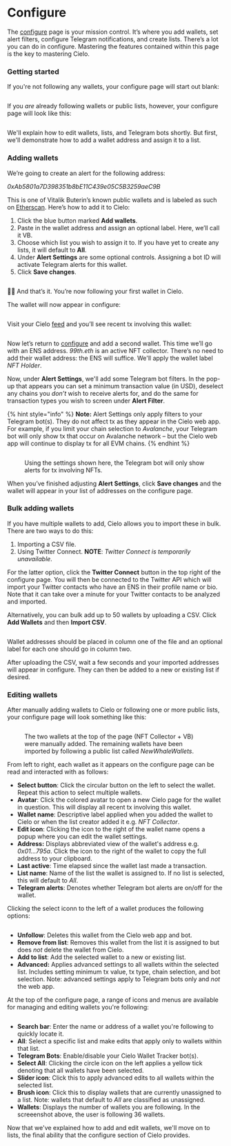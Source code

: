 # Configure

The [configure](https://app.cielo.finance/configure) page is your mission control. It’s where you add wallets, set alert filters, configure Telegram notifications, and create lists. There’s a lot you can do in configure. Mastering the features contained within this page is the key to mastering Cielo.

### Getting started

If you're not following any wallets, your configure page will start out blank:

<figure><img src="../.gitbook/assets/Screenshot 2023-06-10 at 10.45.59.png" alt=""><figcaption></figcaption></figure>

If you _are_ already following wallets or public lists, however, your configure page will look like this:

<figure><img src="../.gitbook/assets/Screenshot 2023-06-10 at 10.46.51.png" alt=""><figcaption></figcaption></figure>

We'll explain how to edit wallets, lists, and Telegram bots shortly. But first, we'll demonstrate how to add a wallet address and assign it to a list.



### Adding wallets

We’re going to create an alert for the following address:

_0xAb5801a7D398351b8bE11C439e05C5B3259aeC9B_

This is one of Vitalik Buterin’s known public wallets and is labeled as such on [Etherscan](https://etherscan.io/address/0xab5801a7d398351b8be11c439e05c5b3259aec9b). Here’s how to add it to Cielo:

1. Click the blue button marked **Add wallets**.
2. Paste in the wallet address and assign an optional label. Here, we’ll call it VB.
3. Choose which list you wish to assign it to. If you have yet to create any lists, it will default to **All**.
4. Under **Alert Settings** are some optional controls. Assigning a bot ID will activate Telegram alerts for this wallet.
5. Click **Save changes**.

<figure><img src="../.gitbook/assets/Screenshot 2023-06-10 at 10.53.23.png" alt=""><figcaption></figcaption></figure>

💁‍♀️ And that’s it. You’re now following your first wallet in Cielo.

The wallet will now appear in configure:

<figure><img src="../.gitbook/assets/Screenshot 2023-06-10 at 10.57.14.png" alt=""><figcaption></figcaption></figure>

Visit your Cielo [feed](https://app.cielo.finance/feed) and you’ll see recent tx involving this wallet:

<figure><img src="../.gitbook/assets/Screenshot 2023-06-10 at 10.58.31.png" alt=""><figcaption></figcaption></figure>

Now let’s return to [configure](https://app.cielo.finance/configure) and add a second wallet. This time we’ll go with an ENS address. _99th.eth_ is an active NFT collector. There’s no need to add their wallet address: the ENS will suffice. We'll apply the wallet label _NFT Holder_.

Now, under **Alert Settings**, we'll add some Telegram bot filters. In the pop-up that appears you can set a minimum transaction value (in USD), deselect any chains you _don’t_ wish to receive alerts for, and do the same for transaction types you wish to screen under **Alert Filter**.

{% hint style="info" %}
**Note:** Alert Settings only apply filters to your Telegram bot(s). They do not affect tx as they appear in the Cielo web app. For example, if you limit your chain selection to _Avalanche_, your Telegram bot will only show tx that occur on Avalanche network – but the Cielo web app will continue to display tx for all EVM chains.
{% endhint %}

<figure><img src="../.gitbook/assets/Screenshot 2023-06-12 at 11.51.42.png" alt=""><figcaption><p>Using the settings shown here, the Telegram bot will only show alerts for tx involving NFTs.</p></figcaption></figure>

When you’ve finished adjusting **Alert Settings**, click **Save changes** and the wallet will appear in your list of addresses on the configure page.

### Bulk adding wallets

If you have multiple wallets to add, Cielo allows you to import these in bulk. There are two ways to do this:

1. Importing a CSV file.
2. Using Twitter Connect. **NOTE**: _Twitter Connect is temporarily unavailable_.

For the latter option, click the **Twitter Connect** button in the top right of the configure page. You will then be connected to the Twitter API which will import your Twitter contacts who have an ENS in their profile name or bio. Note that it can take over a minute for your Twitter contacts to be analyzed and imported.

Alternatively, you can bulk add up to 50 wallets by uploading a CSV. Click **Add Wallets** and then **Import CSV**.

<figure><img src="../.gitbook/assets/Screenshot 2023-06-12 at 12.45.56.png" alt=""><figcaption></figcaption></figure>

Wallet addresses should be placed in column one of the file and an optional label for each one should go in column two.

After uploading the CSV, wait a few seconds and your imported addresses will appear in configure. They can then be added to a new or existing list if desired.

### Editing wallets

After manually adding wallets to Cielo or following one or more public lists, your configure page will look something like this:

<figure><img src="../.gitbook/assets/Screenshot 2023-06-12 at 12.02.13 (1).png" alt=""><figcaption><p>The two wallets at the top of the page (NFT Collector + VB) were manually added. The remaining wallets have been imported by following a public list called <em>NewWhaleWallets</em>.</p></figcaption></figure>



From left to right, each wallet as it appears on the configure page can be read and interacted with as follows:

* **Select button**: Click the circular button on the left to select the wallet. Repeat this action to select multiple wallets.
* **Avatar**: Click the colored avatar to open a new Cielo page for the wallet in question. This will display all recent tx involving this wallet.
* **Wallet name**: Descriptive label applied when you added the wallet to Cielo or when the list creator added it e.g. _NFT Collector_.
* **Edit icon**: Clicking the icon to the right of the wallet name opens a popup where you can edit the wallet settings.
* **Address:** Displays abbreviated view of the wallet's address e.g. _0x01...795a_. Click the icon to the right of the wallet to copy the full address to your clipboard.
* **Last active**: Time elapsed since the wallet last made a transaction.
* **List name**: Name of the list the wallet is assigned to. If no list is selected, this will default to _All_.
* **Telegram alerts**: Denotes whether Telegram bot alerts are on/off for the wallet.

Clicking the select iconn to the left of a wallet produces the following options:

<figure><img src="../.gitbook/assets/Screenshot 2023-06-12 at 14.33.59.png" alt=""><figcaption></figcaption></figure>

* **Unfollow**: Deletes this wallet from the Cielo web app and bot.
* **Remove from list**: Removes this wallet from the list it is assigned to but does _not_ delete the wallet from Cielo.
* **Add to list**: Add the selected wallet to a new or existing list.
* **Advanced:** Applies advanced settings to all wallets within the selected list. Includes setting minimum tx value, tx type, chain selection, and bot selection. Note: advanced settings apply to Telegram bots only and _not_ the web app.

At the top of the configure page, a range of icons and menus are available for managing and editing wallets you're following:

<figure><img src="../.gitbook/assets/Screenshot 2023-06-12 at 12.56.33.png" alt=""><figcaption></figcaption></figure>

* **Search bar**: Enter the name or address of a wallet you're following to quickly locate it.
* **All**: Select a specific list and make edits that apply only to wallets within that list.
* **Telegram Bots**: Enable/disable your Cielo Wallet Tracker bot(s).
* **Select All**: Clicking the circle icon on the left applies a yellow tick denoting that all wallets have been selected.
* **Slider icon**: Click this to apply advanced edits to all wallets within the selected list.
* **Brush icon**: Click this to display wallets that are currently unassigned to a list. Note: wallets that default to _All_ are classified as unassigned.
* **Wallets**: Displays the number of wallets you are following. In the screeenshot above, the user is following 36 wallets.

Now that we've explained how to add and edit wallets, we'll move on to lists, the final ability that the configure section of Cielo provides.
